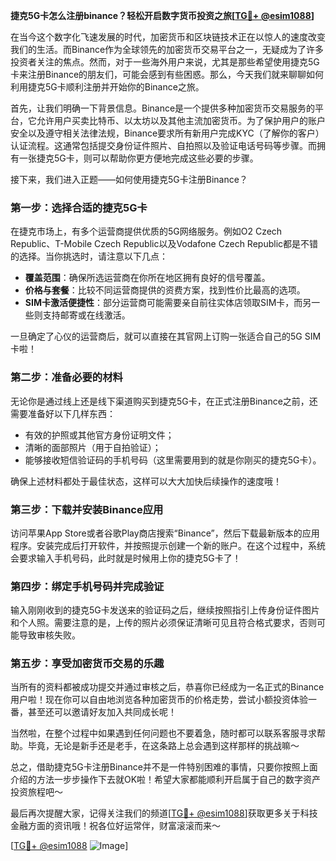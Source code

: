 **捷克5G卡怎么注册binance？轻松开启数字货币投资之旅[[TG💪+ @esim1088](https://t.me/s/esim1088)]**

在当今这个数字化飞速发展的时代，加密货币和区块链技术正在以惊人的速度改变我们的生活。而Binance作为全球领先的加密货币交易平台之一，无疑成为了许多投资者关注的焦点。然而，对于一些海外用户来说，尤其是那些希望使用捷克5G卡来注册Binance的朋友们，可能会感到有些困惑。那么，今天我们就来聊聊如何利用捷克5G卡顺利注册并开始你的Binance之旅。

首先，让我们明确一下背景信息。Binance是一个提供多种加密货币交易服务的平台，它允许用户买卖比特币、以太坊以及其他主流加密货币。为了保护用户的账户安全以及遵守相关法律法规，Binance要求所有新用户完成KYC（了解你的客户）认证流程。这通常包括提交身份证件照片、自拍照以及验证电话号码等步骤。而拥有一张捷克5G卡，则可以帮助你更方便地完成这些必要的步骤。

接下来，我们进入正题——如何使用捷克5G卡注册Binance？

### 第一步：选择合适的捷克5G卡

在捷克市场上，有多个运营商提供优质的5G网络服务。例如O2 Czech Republic、T-Mobile Czech Republic以及Vodafone Czech Republic都是不错的选择。当你挑选时，请注意以下几点：

- **覆盖范围**：确保所选运营商在你所在地区拥有良好的信号覆盖。
- **价格与套餐**：比较不同运营商提供的资费方案，找到性价比最高的选项。
- **SIM卡激活便捷性**：部分运营商可能需要亲自前往实体店领取SIM卡，而另一些则支持邮寄或在线激活。

一旦确定了心仪的运营商后，就可以直接在其官网上订购一张适合自己的5G SIM卡啦！

### 第二步：准备必要的材料

无论你是通过线上还是线下渠道购买到捷克5G卡，在正式注册Binance之前，还需要准备好以下几样东西：

- 有效的护照或其他官方身份证明文件；
- 清晰的面部照片（用于自拍验证）；
- 能够接收短信验证码的手机号码（这里需要用到的就是你刚买的捷克5G卡）。

确保上述材料都处于最佳状态，这样可以大大加快后续操作的速度哦！

### 第三步：下载并安装Binance应用

访问苹果App Store或者谷歌Play商店搜索“Binance”，然后下载最新版本的应用程序。安装完成后打开软件，并按照提示创建一个新的账户。在这个过程中，系统会要求输入手机号码，此时就是时候用上你的捷克5G卡了！

### 第四步：绑定手机号码并完成验证

输入刚刚收到的捷克5G卡发送来的验证码之后，继续按照指引上传身份证件图片和个人照。需要注意的是，上传的照片必须保证清晰可见且符合格式要求，否则可能导致审核失败。

### 第五步：享受加密货币交易的乐趣

当所有的资料都被成功提交并通过审核之后，恭喜你已经成为一名正式的Binance用户啦！现在你可以自由地浏览各种加密货币的价格走势，尝试小额投资体验一番，甚至还可以邀请好友加入共同成长呢！

当然啦，在整个过程中如果遇到任何问题也不要着急，随时都可以联系客服寻求帮助。毕竟，无论是新手还是老手，在这条路上总会遇到这样那样的挑战嘛～

总之，借助捷克5G卡注册Binance并不是一件特别困难的事情，只要你按照上面介绍的方法一步步操作下去就OK啦！希望大家都能顺利开启属于自己的数字资产投资旅程吧～

最后再次提醒大家，记得关注我们的频道[[TG💪+ @esim1088](https://t.me/s/esim1088)]获取更多关于科技金融方面的资讯哦！祝各位好运常伴，财富滚滚而来～  

[[TG💪+ @esim1088](https://t.me/s/esim1088) ![Image](https://i.postimg.cc/4NQfJmqS/Snipaste-2025-05-13-00-14-12.png)]